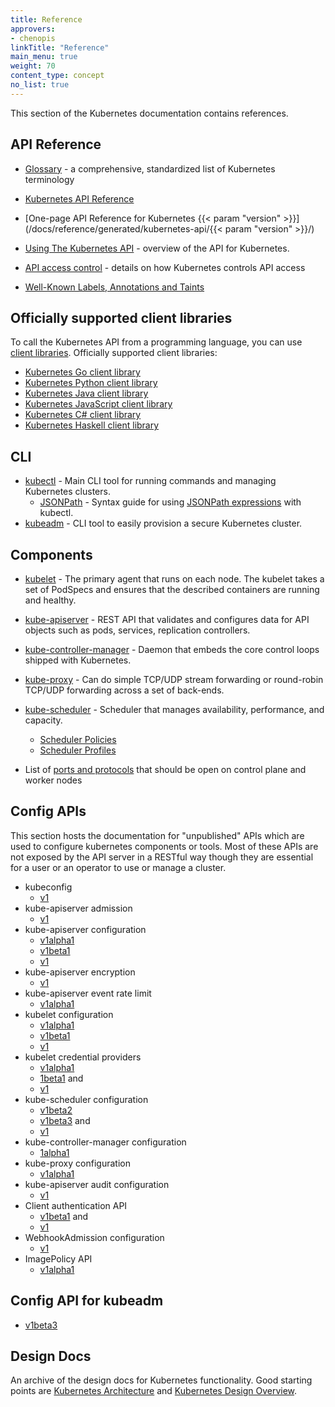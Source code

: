 ```yaml
---
title: Reference
approvers:
- chenopis
linkTitle: "Reference"
main_menu: true
weight: 70
content_type: concept
no_list: true
---
```


<!-- overview -->

This section of the Kubernetes documentation contains references.

<!-- body -->

## API Reference

* [Glossary](/docs/reference/glossary/) -  a comprehensive, standardized list of Kubernetes terminology

* [Kubernetes API Reference](/docs/reference/kubernetes-api/)
* [One-page API Reference for Kubernetes {{< param "version" >}}](/docs/reference/generated/kubernetes-api/{{< param "version" >}}/)
* [Using The Kubernetes API](/docs/reference/using-api/) - overview of the API for Kubernetes.
* [API access control](/docs/reference/access-authn-authz/) - details on how Kubernetes controls API access
* [Well-Known Labels, Annotations and Taints](/docs/reference/labels-annotations-taints/)

## Officially supported client libraries

To call the Kubernetes API from a programming language, you can use
[client libraries](/docs/reference/using-api/client-libraries/). Officially supported
client libraries:

- [Kubernetes Go client library](https://github.com/kubernetes/client-go/)
- [Kubernetes Python client library](https://github.com/kubernetes-client/python)
- [Kubernetes Java client library](https://github.com/kubernetes-client/java)
- [Kubernetes JavaScript client library](https://github.com/kubernetes-client/javascript)
- [Kubernetes C# client library](https://github.com/kubernetes-client/csharp)
- [Kubernetes Haskell client library](https://github.com/kubernetes-client/haskell)

## CLI

* [kubectl](/docs/reference/kubectl/) - Main CLI tool for running commands and managing Kubernetes clusters.
  * [JSONPath](/docs/reference/kubectl/jsonpath/) - Syntax guide for using [JSONPath expressions](https://goessner.net/articles/JsonPath/) with kubectl.
* [kubeadm](/docs/reference/setup-tools/kubeadm/) - CLI tool to easily provision a secure Kubernetes cluster.

## Components

* [kubelet](/docs/reference/command-line-tools-reference/kubelet/) - The
  primary agent that runs on each node. The kubelet takes a set of PodSpecs
  and ensures that the described containers are running and healthy.
* [kube-apiserver](/docs/reference/command-line-tools-reference/kube-apiserver/) -
  REST API that validates and configures data for API objects such as  pods,
  services, replication controllers.
* [kube-controller-manager](/docs/reference/command-line-tools-reference/kube-controller-manager/) -
  Daemon that embeds the core control loops shipped with Kubernetes.
* [kube-proxy](/docs/reference/command-line-tools-reference/kube-proxy/) - Can
  do simple TCP/UDP stream forwarding or round-robin TCP/UDP forwarding across
  a set of back-ends.
* [kube-scheduler](/docs/reference/command-line-tools-reference/kube-scheduler/) -
  Scheduler that manages availability, performance, and capacity.
  
  * [Scheduler Policies](/docs/reference/scheduling/policies)
  * [Scheduler Profiles](/docs/reference/scheduling/config#profiles)

* List of [ports and protocols](/docs/reference/networking/ports-and-protocols/) that
  should be open on control plane and worker nodes

## Config APIs

This section hosts the documentation for "unpublished" APIs which are used to
configure  kubernetes components or tools. Most of these APIs are not exposed
by the API server in a RESTful way though they are essential for a user or an
operator to use or manage a cluster.


* kubeconfig
    * [v1](/docs/reference/config-api/kubeconfig.v1/)
* kube-apiserver admission
    * [v1](/docs/reference/config-api/apiserver-admission.v1/)
* kube-apiserver configuration
    * [v1alpha1](/docs/reference/config-api/apiserver-config.v1alpha1/) 
    * [v1beta1](/docs/reference/config-api/apiserver-config.v1beta1/)
    * [v1](/docs/reference/config-api/apiserver-config.v1/)
* kube-apiserver encryption
    * [v1](/docs/reference/config-api/apiserver-encryption.v1/)
* kube-apiserver event rate limit
    * [v1alpha1](/docs/reference/config-api/apiserver-eventratelimit.v1alpha1/)
* kubelet configuration   
    * [v1alpha1](/docs/reference/config-api/kubelet-config.v1alpha1/)
    * [v1beta1](/docs/reference/config-api/kubelet-config.v1beta1/)
    * [v1](/docs/reference/config-api/kubelet-config.v1/)
* kubelet credential providers
    * [v1alpha1](/docs/reference/config-api/kubelet-credentialprovider.v1alpha1/)
    * [1beta1](/docs/reference/config-api/kubelet-credentialprovider.v1beta1/) and
    * [v1](/docs/reference/config-api/kubelet-credentialprovider.v1/)
* kube-scheduler configuration
    * [v1beta2](/docs/reference/config-api/kube-scheduler-config.v1beta2/)
    * [v1beta3](/docs/reference/config-api/kube-scheduler-config.v1beta3/) and
    * [v1](/docs/reference/config-api/kube-scheduler-config.v1/)
* kube-controller-manager configuration
    * [1alpha1](/docs/reference/config-api/kube-controller-manager-config.v1alpha1/)
* kube-proxy configuration
    * [v1alpha1](/docs/reference/config-api/kube-proxy-config.v1alpha1/)
* kube-apiserver audit configuration
    * [v1](/docs/reference/config-api/apiserver-audit.v1/)
* Client authentication API
    * [v1beta1](/docs/reference/config-api/client-authentication.v1beta1/) and
    * [v1](/docs/reference/config-api/client-authentication.v1/)
* WebhookAdmission configuration
    * [v1](/docs/reference/config-api/apiserver-webhookadmission.v1/)
* ImagePolicy API
    * [v1alpha1](/docs/reference/config-api/imagepolicy.v1alpha1/)

## Config API for kubeadm

* [v1beta3](/docs/reference/config-api/kubeadm-config.v1beta3/)

## Design Docs

An archive of the design docs for Kubernetes functionality. Good starting points are
[Kubernetes Architecture](https://git.k8s.io/design-proposals-archive/architecture/architecture.md) and
[Kubernetes Design Overview](https://git.k8s.io/design-proposals-archive).

